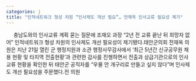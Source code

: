 ```yaml
---
categories: j
title: "인적네트워크 형성 차원 “인사제도 개선 필요”… 전재옥 인사교류 필요성 제기"
---
```

&nbsp;&nbsp;&nbsp;&nbsp; 충남도와의 인사교류 계획 묻는 질문에 조재오 과장 “2년 전 교류 끝난 뒤 희망자 없어”																						인적네트워크 형성 차원의 인사제도 개선 필요성이 제기됐다.태안군의회 전재옥 의원은 지난 21일 열린 군 행정지원과 소관 행정사무감사에서 ‘최근 5년간 신규공무원 채용 현황 및 타지역 전출현황’과 관련한 감사를 진행하면서 전출과 상급기관으로의 인사교류 현황을 확인한 뒤 태안군 공직자를 “우물 안 개구리로 만들고 싶지 않다”며 인사제도 개선 필요성을 주문했다.전 의원